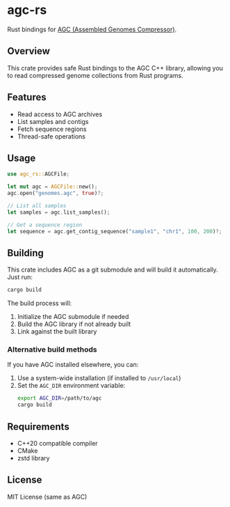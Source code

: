 # agc-rs

Rust bindings for [AGC (Assembled Genomes Compressor)](https://github.com/refresh-bio/agc).

## Overview

This crate provides safe Rust bindings to the AGC C++ library, allowing you to read compressed genome collections from Rust programs.

## Features

- Read access to AGC archives
- List samples and contigs
- Fetch sequence regions
- Thread-safe operations

## Usage

```rust
use agc_rs::AGCFile;

let mut agc = AGCFile::new();
agc.open("genomes.agc", true)?;

// List all samples
let samples = agc.list_samples();

// Get a sequence region
let sequence = agc.get_contig_sequence("sample1", "chr1", 100, 200)?;
```

## Building

This crate includes AGC as a git submodule and will build it automatically. Just run:

```bash
cargo build
```

The build process will:
1. Initialize the AGC submodule if needed
2. Build the AGC library if not already built
3. Link against the built library

### Alternative build methods

If you have AGC installed elsewhere, you can:

1. Use a system-wide installation (if installed to `/usr/local`)
2. Set the `AGC_DIR` environment variable:
   ```bash
   export AGC_DIR=/path/to/agc
   cargo build
   ```

## Requirements

- C++20 compatible compiler
- CMake
- zstd library

## License

MIT License (same as AGC)